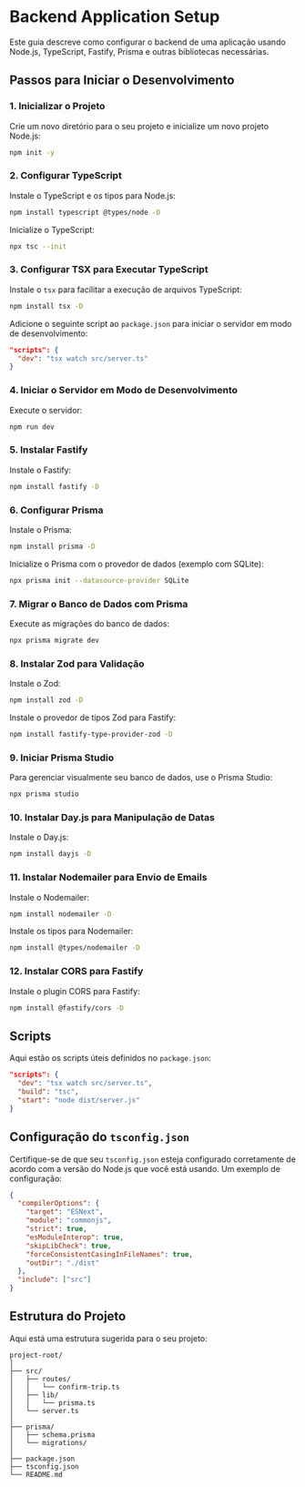 # Backend Application Setup

Este guia descreve como configurar o backend de uma aplicação usando Node.js, TypeScript, Fastify, Prisma e outras bibliotecas necessárias.

## Passos para Iniciar o Desenvolvimento

### 1. Inicializar o Projeto

Crie um novo diretório para o seu projeto e inicialize um novo projeto Node.js:

```sh
npm init -y
```

### 2. Configurar TypeScript

Instale o TypeScript e os tipos para Node.js:

```sh
npm install typescript @types/node -D
```

Inicialize o TypeScript:

```sh
npx tsc --init
```

### 3. Configurar TSX para Executar TypeScript

Instale o `tsx` para facilitar a execução de arquivos TypeScript:

```sh
npm install tsx -D
```

Adicione o seguinte script ao `package.json` para iniciar o servidor em modo de desenvolvimento:

```json
"scripts": {
  "dev": "tsx watch src/server.ts"
}
```

### 4. Iniciar o Servidor em Modo de Desenvolvimento

Execute o servidor:

```sh
npm run dev
```

### 5. Instalar Fastify

Instale o Fastify:

```sh
npm install fastify -D
```

### 6. Configurar Prisma

Instale o Prisma:

```sh
npm install prisma -D
```

Inicialize o Prisma com o provedor de dados (exemplo com SQLite):

```sh
npx prisma init --datasource-provider SQLite
```

### 7. Migrar o Banco de Dados com Prisma

Execute as migrações do banco de dados:

```sh
npx prisma migrate dev
```

### 8. Instalar Zod para Validação

Instale o Zod:

```sh
npm install zod -D
```

Instale o provedor de tipos Zod para Fastify:

```sh
npm install fastify-type-provider-zod -D
```

### 9. Iniciar Prisma Studio

Para gerenciar visualmente seu banco de dados, use o Prisma Studio:

```sh
npx prisma studio
```

### 10. Instalar Day.js para Manipulação de Datas

Instale o Day.js:

```sh
npm install dayjs -D
```

### 11. Instalar Nodemailer para Envio de Emails

Instale o Nodemailer:

```sh
npm install nodemailer -D
```

Instale os tipos para Nodemailer:

```sh
npm install @types/nodemailer -D
```

### 12. Instalar CORS para Fastify

Instale o plugin CORS para Fastify:

```sh
npm install @fastify/cors -D
```

## Scripts

Aqui estão os scripts úteis definidos no `package.json`:

```json
"scripts": {
  "dev": "tsx watch src/server.ts",
  "build": "tsc",
  "start": "node dist/server.js"
}
```

## Configuração do `tsconfig.json`

Certifique-se de que seu `tsconfig.json` esteja configurado corretamente de acordo com a versão do Node.js que você está usando. Um exemplo de configuração:

```json
{
  "compilerOptions": {
    "target": "ESNext",
    "module": "commonjs",
    "strict": true,
    "esModuleInterop": true,
    "skipLibCheck": true,
    "forceConsistentCasingInFileNames": true,
    "outDir": "./dist"
  },
  "include": ["src"]
}
```

## Estrutura do Projeto

Aqui está uma estrutura sugerida para o seu projeto:

```
project-root/
│
├── src/
│   ├── routes/
│   │   └── confirm-trip.ts
│   ├── lib/
│   │   └── prisma.ts
│   └── server.ts
│
├── prisma/
│   ├── schema.prisma
│   └── migrations/
│
├── package.json
├── tsconfig.json
└── README.md
```